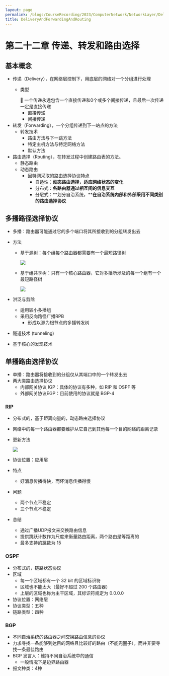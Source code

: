 ```yaml
---
layout: page
permalink: /blogs/CourseRecording/2023/ComputerNetwork/NetworkLayer/DeliveryAndForwardingAndRouting/index.html
title: DeliveryAndForwardingAndRouting
---
```


# 第二十二章 传递、转发和路由选择

## 基本概念

- 传递（Delivery），在网络层控制下，用底层的网络对一个分组进行处理
    - 类型
        
        <aside>
        📢 一个传递永远包含一个直接传递和0个或多个间接传递，且最后一次传递一定是直接传递
        
        </aside>
        
        - 直接传递
        - 间接传递
- 转发（Forwarding），一个分组传递到下一站点的方法
    - 转发技术
        - 路由方法与下一跳方法
        - 特定主机方法与特定网络方法
        - 默认方法
- 路由选择（Routing），在转发过程中创建路由表的方法。
    - 静态路由
    - 动态路由
        - 因特网采取的路由选择协议特点
            - 自适性：**动态路由选择，适应网络状态的变化**
            - 分布式：**各路由器通过相互间的信息交互**
            - 分层式：**划分自治系统，****在自治系统内部和外部采用不同类别的路由选择协议**

## 多播路径选择协议

- 多播：路由器可能通过它的多个端口将其所接收到的分组转发出去
- 方法
    - 基于源树：每个组每个路由器都需要有一个最短路径树
        
        <img src="https://CRYoushiwo.github.io/images/blogs/CoursesRecording/ComputerNetwork/NetworkLayer/Chapter22/Untitled.png" class="blog-image" >
        
    - 基于组共享树：只有一个核心路由器，它对多播所涉及的每一个组有一个最短路径树
        
        <img src="https://CRYoushiwo.github.io/images/blogs/CoursesRecording/ComputerNetwork/NetworkLayer/Chapter22/Untitled%201.png" class="blog-image" >
        
    
- 洪泛与剪除
    - 适用较小多播组
    - 采用反向路径广播RPB
        - 形成以源为根节点的多播转发树
- 隧道技术 (tunneling)
- 基于核心的发现技术

## 单播路由选择协议

- 单播：路由器将接收到的分组仅从其端口中的一个转发出去
- 两大类路由选择协议
    - 内部网关协议 IGP：具体的协议有多种，如 RIP 和 OSPF 等
    - 外部网关协议EGP：目前使用的协议就是 BGP-4

### RIP

- 分布式的，基于距离向量的，动态路由选择协议
- 网络中的每一个路由器都要维护从它自己到其他每一个目的网络的距离记录
- 更新方法
    
    <img src="https://CRYoushiwo.github.io/images/blogs/CoursesRecording/ComputerNetwork/NetworkLayer/Chapter22/Untitled%201.png" class="blog-image" >
    
- 协议位置：应用层
- 特点
    - 好消息传播得快，而坏消息传播得慢
- 问题
    - 两个节点不稳定
    - 三个节点不稳定
- 总结
    - 通过广播UDP报文来交换路由信息
    - 提供跳跃计数作为尺度来衡量路由距离，两个路由是等距离的
    - 最多支持的跳数为 15

### OSPF

- 分布式的，链路状态协议
- 区域
    - 每一个区域都有一个 32 bit 的区域标识符
    - 区域也不能太大（最好不超过 200 个路由器）
    - 上层的区域也称为主干区域，其标识符规定为 0.0.0.0
- 协议位置：网络层
- 协议类型：五种
- 链路类型：四种

### BGP

- 不同自治系统的路由器之间交换路由信息的协议
- 力求寻找一条能够到达目的网络且比较好的路由（不能兜圈子），而并非要寻找一条最佳路由
- BGP 发言人：维持不同自治系统中的通信
    - 一般情况下是边界路由器
- 报文种类：4种